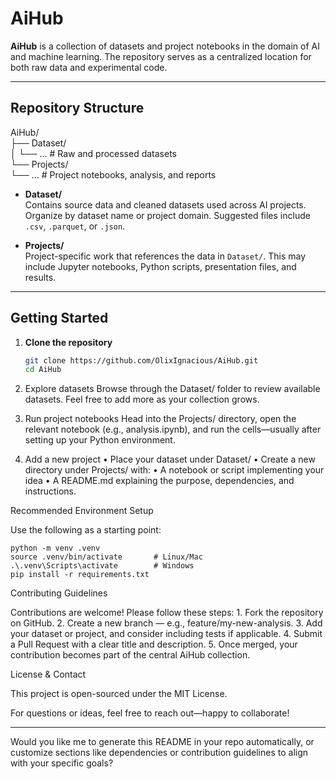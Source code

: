 # AiHub

**AiHub** is a collection of datasets and project notebooks in the domain of AI and machine learning. The repository serves as a centralized location for both raw data and experimental code.

---

## Repository Structure

AiHub/ <br> 
├── Dataset/ <br> 
│   └── …        # Raw and processed datasets <br> 
└── Projects/ <br> 
└── …        # Project notebooks, analysis, and reports<br> 

- **Dataset/**  
  Contains source data and cleaned datasets used across AI projects. Organize by dataset name or project domain. Suggested files include `.csv`, `.parquet`, or `.json`.

- **Projects/**  
  Project-specific work that references the data in `Dataset/`. This may include Jupyter notebooks, Python scripts, presentation files, and results.

---

## Getting Started

1. **Clone the repository**
   ```bash
   git clone https://github.com/OlixIgnacious/AiHub.git
   cd AiHub
   ```

2.	Explore datasets
	Browse through the Dataset/ folder to review available datasets. Feel free to add more as your collection grows.

3.	Run project notebooks
Head into the Projects/ directory, open the relevant notebook (e.g., analysis.ipynb), and run the cells—usually after setting up your Python environment.

4.	Add a new project
	•	Place your dataset under Dataset/
	•	Create a new directory under Projects/ with:
	•	A notebook or script implementing your idea
	•	A README.md explaining the purpose, dependencies, and instructions.

Recommended Environment Setup

Use the following as a starting point:
```
python -m venv .venv
source .venv/bin/activate       # Linux/Mac
.\.venv\Scripts\activate        # Windows
pip install -r requirements.txt
```


Contributing Guidelines

Contributions are welcome! Please follow these steps:
	1.	Fork the repository on GitHub.
	2.	Create a new branch — e.g., feature/my-new-analysis.
	3.	Add your dataset or project, and consider including tests if applicable.
	4.	Submit a Pull Request with a clear title and description.
	5.	Once merged, your contribution becomes part of the central AiHub collection.

License & Contact

This project is open-sourced under the MIT License.

For questions or ideas, feel free to reach out—happy to collaborate!

---

Would you like me to generate this README in your repo automatically, or customize sections like dependencies or contribution guidelines to align with your specific goals?
